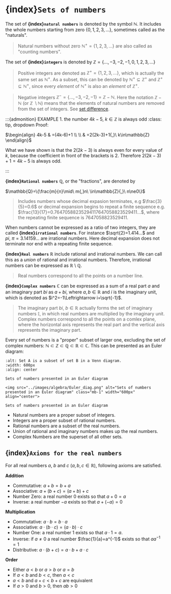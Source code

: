 # {index}`Sets of numbers`
The set of **{index}`natural numbers`** is denoted by the symbol $\mathbb{N}$. It includes the whole numbers starting from zero $\{0{,}1{,}2{,}3{,}...\}$, sometimes called as the "naturals".
> Natural numbers without zero $\mathbb{N}^+=\left\{1{,}2{,}3{,}...\right\}$ are also called as "counting numbers".

The set of **{index}`integers`** is denoted by $\mathbb{Z}=\{...{,}-3{,}-2{,}-1{,}0{,}1{,}2{,}3{,}...\}$
> Positive integers are denoted as $\mathbb{Z}^+=\{1{,}2{,}3{,}...\}$, which is actually the same set as $\mathbb{N}^+$. As a subset, this can be denoted by $\mathbb{N}^+\subseteq\mathbb{Z}^+$ and $\mathbb{Z}^+\subseteq\mathbb{N}^+$, since every *element* of $\mathbb{N}^+$ is also an *element* of $\mathbb{Z}^+$.

> Negative integers $\mathbb{Z}^-=\{...{,}-3{,}-2{,}-1\}=\mathbb{Z}-\mathbb{N}$. Here the notation $\mathbb{Z}-\mathbb{N}$ (or $\mathbb{Z}\ \setminus\mathbb{N}$) means that the elements of natural numbers are removed from the set of integers. See <a href="https://luma-lapinamk.github.io/miika-math/notebooks/set_theory.html#index-10" target="_blank">set difference</a>.

:::{admonition} EXAMPLE 1. the number $4k-5{,}\ k\in\mathbb{Z}$ is always odd
:class: tip, dropdown
Proof:

$\begin{align} 4k-5 & =(4k-6)+1 \\ \\
& =2(2k-3)+1{,}\ k\in\mathbb{Z} \end{align}$

What we have shown is that the $2(2k-3)$ is always even for every value of $k$, because the coefficient in front of the brackets is $2$. Therefore $2(2k-3)+1=4k-5$ is always odd.

:::

**{index}`Rational numbers`** $\mathbb{Q}$, or the "fractions", are denoted by

$\mathbb{Q}=\{\frac{m}{n}\mid\ m{,}n\ \in\mathbb{Z}{,}\ n\ne0\}$
> Includes numbers whose decimal expasion terminates, e.g $\frac{3}{5}=0.6$ or
> decimal expansion begins to repeat a finite sequence e.g. $\frac{13}{17}=0.76470588235294117647058823529411...$, where the repeating finite sequence is $7647058823529411$.

When numbers cannot be expressed as a ratio of two integers, they are called **{index}`irrational numbers`**. For instance $\sqrt{2}=1.414...$ and $pi{,}\ \pi=3.14159...$ are irrational numbers. Here decimal expansion does not terminate nor end with a repeating finite sequence.

**{index}`Real numbers`** $\mathbb{R}$ include rational and irrational numbers. We can call this as a *union* of rational and irrational numbers. Therefore, irrational numbers can be expressed as $\mathbb{R}$ \ $\mathbb{Q}$.
> Real numbers correspond to all the points on a number line.

**{index}`Complex numbers`** $\mathbb{C}$ can be expressed as a sum of a real part $a$ and an imaginary part $bi$ as $a+bi$, where $a{,}b\in\mathbb{R}$ and $i$ is the imaginary unit, which is denoted as  $i^2=-1\Leftrightarrow i=\sqrt{-1}$.
> The imaginary part $bi{,}\ b\in\mathbb{R}$ actually forms the set of imaginary numbers $\mathbb{I}$, in which real numbers are multiplied by the imaginary unit.
> Complex numbers correspond to all the points on a comlex plane, where the horizontal axis represents the real part and the vertical axis represents the imaginary part.

Every set of numbers is a "proper" subset of larger one, excluding the set of complex numbers: $\mathbb{N}\subset\mathbb{Z}\subset\mathbb{Q}\subset\mathbb{R}\subset\mathbb{C}$. This can be presented as an Euler diagram:

```{figure} ../images/algebra/Euler_diag.png
:alt: Set A is a subset of set B in a Venn diagram.
:width: 600px
:align: center

Sets of numbers presented in an Euler diagram
```

```{figure-md} Euler_diag
<img src="../images/algebra/Euler_diag.png" alt="Sets of numbers presented in an Euler diagram" class="mb-1" width="600px" align="center">

Sets of numbers presented in an Euler diagram
```
- Natural numbers are a proper subset of integers.
- Integers are a proper subset of rational numbers.
- Rational numbers are a subset of the real numbers.
- Union of rational and imaginary numbers makes up the real numbers.
- Complex Numbers are the superset of all other sets.

## {index}`Axioms for the real numbers`
For all real numbers $a$, $b$ and $c$ $\left(a{,}b{,}c\in\mathbb{R}\right)$, following axioms are satisfied.

**Addition**
- Commutative: $a+b=b+a$
- Associative: $a+(b+c)=(a+b)+c$
- Number Zero: a real number $0$ exists so that $a+0=a$
- Inverse: a real number $-a$ exists so that $a+\left(-a\right)=0$

**Multiplication**
- Commutative: $a\cdot b=b\cdot a$
- Associative: $a\cdot(b\cdot c)=(a\cdot b)\cdot c$
- Number One: a real number $1$ exists so that $a\cdot1=a$.
- Inverse: if $a\ne0$ a real number $\frac{1}{a}=a^{-1}$ exists so that $aa^{-1}=1$
- Distributive: $a\cdot(b+c)=a\cdot b+a\cdot c$

**Order**
- Either $a<b$ or $a>b$ or $a=b$
- If $a<b$ and $b<c$, then $a<c$
- $a<b$ and $a+c<b+c$ are equivalent
- If $a>0$ and $b>0$, then $ab>0$